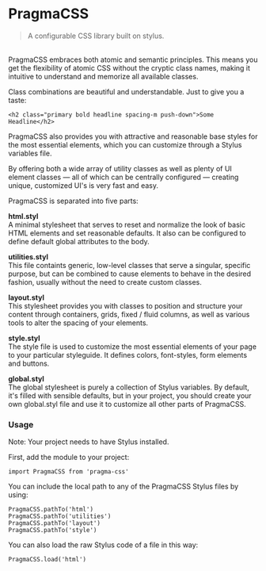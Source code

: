 # PragmaCSS

> A configurable CSS library built on stylus.

\
PragmaCSS embraces both atomic and semantic principles. This means you get the flexibility of atomic CSS without the
cryptic class names, making it intuitive to understand and memorize all available classes.

Class combinations are beautiful and understandable. Just to give you a taste:

```
<h2 class="primary bold headline spacing-m push-down">Some Headline</h2>
```

PragmaCSS also provides you with attractive and reasonable base styles for the most essential elements, which you
can customize through a Stylus variables file.

By offering both a wide array of utility classes as well as plenty of UI element classes — all of which can be
centrally configured — creating unique, customized UI's is very fast and easy.

PragmaCSS is separated into five parts:

**html.styl**\
A minimal stylesheet that serves to reset and normalize the look of basic HTML elements and set reasonable defaults.
It also can be configured to define default global attributes to the body.

**utilities.styl**\
This file containts generic, low-level classes that serve a singular, specific purpose, but can be combined to cause
elements to behave in the desired fashion, usually without the need to create custom classes.

**layout.styl**\
This stylesheet provides you with classes to position and structure your content through containers, grids,
fixed / fluid columns, as well as various tools to alter the spacing of your elements.

**style.styl**\
The style file is used to customize the most essential elements of your page to your particular styleguide.
It defines colors, font-styles, form elements and buttons.

**global.styl**\
The global stylesheet is purely a collection of Stylus variables. By default, it's filled with sensible defaults,
but in your project, you should create your own global.styl file and use it to customize all other parts of PragmaCSS.

### Usage

Note: Your project needs to have Stylus installed.

First, add the module to your project:

```
import PragmaCSS from 'pragma-css'
```

You can include the local path to any of the PragmaCSS Stylus files by using:

```
PragmaCSS.pathTo('html')
PragmaCSS.pathTo('utilities')
PragmaCSS.pathTo('layout')
PragmaCSS.pathTo('style')
```

You can also load the raw Stylus code of a file in this way:

```
PragmaCSS.load('html')
```
